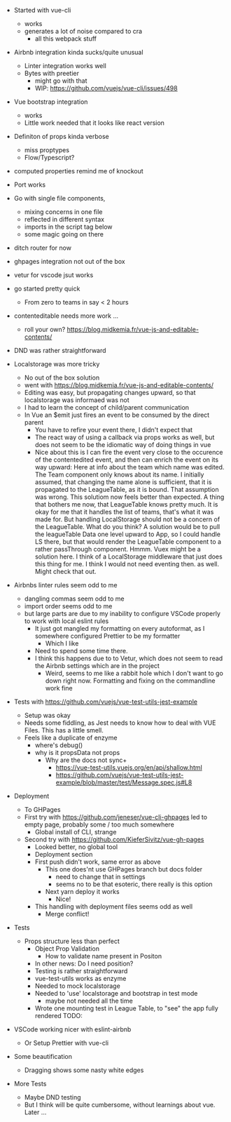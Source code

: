 - Started with vue-cli
  - works
  - generates a lot of noise compared to cra
    - all this webpack stuff
- Airbnb integration kinda sucks/quite unusual
  - Linter integration works well
  - Bytes with preetier
    - might go with that
    - WIP: https://github.com/vuejs/vue-cli/issues/498
- Vue bootstrap integration
  - works
  - Little work needed that it looks like react version
- Definiton of props kinda verbose
  - miss proptypes
  - Flow/Typescript?
- computed properties remind me of knockout
- Port works
- Go with single file components,
  - mixing concerns in one file
  - reflected in different syntax
  - imports in the script tag below
  - some magic going on there
- ditch router for now
- ghpages integration not out of the box
- vetur for vscode jsut works
- go started pretty quick
  - From zero to teams in say < 2 hours
- contenteditable needs more work ...
   - roll your own? https://blog.midkemia.fr/vue-js-and-editable-contents/
- DND was rather straightforward
- Localstorage was more tricky
  - No out of the box solution
  - went with https://blog.midkemia.fr/vue-js-and-editable-contents/
  - Editing was easy, but propagating changes upward, so that localstorage was informaed was not
  - I had to learn the concept of child/parent communication
  - In Vue an $emit just fires an event to be consumed by the direct parent
    - You have to refire your event there, I didn't expect that
    - The react way of using a callback via props works as well, but does not seem to be the idiomatic way of doing things in vue
    - Nice about this is I can fire the event very close to the occurence of the contentedited event, and then can enrich the event on its way upward: Here at info about the team which name was edited. The Team component only knows about its name.
    I initially assumed, that changing the name alone is sufficient, that it is propagated to the LeagueTable, as it is bound. That assumption was wrong.
    This solutiom now feels better than expected. A thing that bothers me now, that LeagueTable knows pretty much. It is okay for me that it handles the list of teams, that's what it was made for. But handling LocalStorage should not be a concern of the LeagueTable. What do you think? A solution would be to pull the leagueTable Data one level upward to App, so I could handle LS there, but that would render the LeagueTable component to a rather passThrough component. Hmmm.
    Vuex might be a solution here. I think of a LocalStorage middleware that just does this thing for me. I think I would not need eventing then. as well. Might check that out.
- Airbnbs linter rules seem odd to me
  - dangling commas seem odd to me
  - import order seems odd to me
  - but large parts are due to my inability to configure VSCode properly to work with local eslint rules
    - It just got mangled my formatting on every autoformat, as I somewhere configured Prettier to be my formatter
      - Which I like
    - Need to spend some time there.
    - I think this happens due to to Vetur, which does not seem to read the Airbnb settings which are in the project
      - Weird, seems to me like a rabbit hole which I don't want to go down right now. Formatting and fixing on the commandline work fine

- Tests with https://github.com/vuejs/vue-test-utils-jest-example
  - Setup was okay
  - Needs some fiddling, as Jest needs to know how to deal with VUE Files. This has a little smell.
  - Feels like a duplicate of enzyme
    - where's debug()
    - why is it propsData not props
      - Why are the docs not sync+
        - https://vue-test-utils.vuejs.org/en/api/shallow.html
        - https://github.com/vuejs/vue-test-utils-jest-example/blob/master/test/Message.spec.js#L8

- Deployment
  - To GHPages
  - First try with https://github.com/jeneser/vue-cli-ghpages led to empty page, probably some / too much somewhere
    - Global install of CLI, strange
  - Second try with https://github.com/KieferSivitz/vue-gh-pages
    - Looked better, no global tool
    - Deployment section
    - First push didn't work, same error as above
      - This one does'nt use GHPages branch but docs folder
        - need to change that in settings
        - seems no to be that esoteric, there really is this option
      - Next yarn deploy it works
         - Nice!
     - This handling with deployment files seems odd as well
        - Merge conflict!

 - Tests
   - Props structure less than perfect
     - Object Prop Validation
        -  How to validate name present in Positon
     - In other news: Do I need position?
     - Testing is rather straightforward
     - vue-test-utils works as enzyme
     - Needed to mock localstorage
     - Needed to 'use' localstorage and bootstrap in test mode
       - maybe not needed all the time
     - Wrote one mounting test in League Table, to "see" the app fully rendered
TODO:
  - VSCode working nicer with eslint-airbnb
    - Or Setup Prettier with vue-cli
  - Some beautification
    - Dragging shows some nasty white edges
  - More Tests
    - Maybe DND testing
    - But I think will be quite cumbersome, without learnings about vue. Later ...


